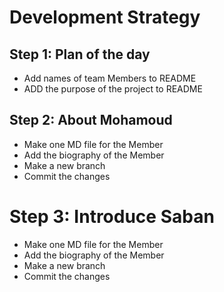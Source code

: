 # Development Strategy

## Step 1: Plan of the day
* Add names of team Members to README
* ADD the purpose of the project to README

## Step 2: About Mohamoud

* Make one MD file for the Member
* Add the biography of the Member
* Make a new branch
* Commit the changes

# Step 3: Introduce Saban

* Make one MD file for the Member
* Add the biography of the Member
* Make a new branch
* Commit the changes


